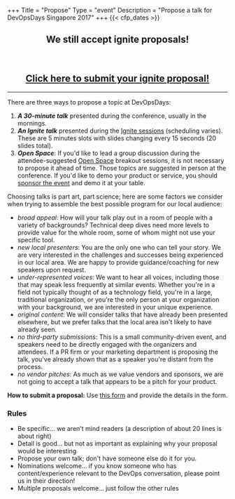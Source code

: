 +++
Title = "Propose"
Type = "event"
Description = "Propose a talk for DevOpsDays Singapore 2017"
+++
{{< cfp_dates >}}
<br>
<center>
<h2>We still accept ignite proposals!</h2>
</center>
<br>
<h2 style="text-align: center"><a href="https://docs.google.com/forms/d/e/1FAIpQLSfaKUxAbRDOtmnW3ltkN4RLO4e6HDU6G0-L6VjNKW1YnaG9Tw/viewform" target="_blank" class="btn btn-primary btn-lg">Click here to submit your ignite proposal!</a></h2>

<hr>
There are three ways to propose a topic at DevOpsDays:
<ol>
  <li><strong><em>A 30-minute talk</em></strong> presented during the conference, usually in the mornings.
  <li><strong><em>An Ignite talk</em></strong> presented during the <a href="/pages/ignite-talks-format">Ignite sessions</a> (scheduling varies). These are 5 minutes slots with slides changing every 15 seconds (20 slides total).</li>
  <li><strong><em>Open Space</em></strong>: If you'd like to lead a group discussion during the attendee-suggested <a href="/pages/open-space-format">Open Space</a> breakout sessions, it is not necessary to propose it ahead of time. Those topics are suggested in person at the conference. If you'd like to demo your product or service, you should <a href="../sponsor">sponsor the event</a> and demo it at your table.
</ol>

Choosing talks is part art, part science; here are some factors we consider when trying to assemble the best possible program for our local audience:

- _broad appeal_: How will your talk play out in a room of people with a variety of backgrounds? Technical deep dives need more levels to provide value for the whole room, some of whom might not use your specific tool.
- _new local presenters_: You are the only one who can tell your story. We are very interested in the challenges and successes being experienced in our local area. We are happy to provide guidance/coaching for new speakers upon request.
- _under-represented voices_: We want to hear all voices, including those that may speak less frequently at similar events. Whether you're in a field not typically thought of as a technology field, you're in a large, traditional organization, or you're the only person at your organization with your background, we are interested in your unique experience.
- _original content_: We will consider talks that have already been presented elsewhere, but we prefer talks that the local area isn't likely to have already seen.
- _no third-party submissions_: This is a small community-driven event, and speakers need to be directly engaged with the organizers and attendees. If a PR firm or your marketing department is proposing the talk, you've already shown that as a speaker you're distant from the process.
- _no vendor pitches_: As much as we value vendors and sponsors, we are not going to accept a talk that appears to be a pitch for your product.

<strong>How to submit a proposal:</strong> Use [this form](https://docs.google.com/forms/d/e/1FAIpQLSfaKUxAbRDOtmnW3ltkN4RLO4e6HDU6G0-L6VjNKW1YnaG9Tw/viewform) and provide the details in the form.

### Rules

- Be specific... we aren't mind readers (a description of about 20 lines is about right)
- Detail is good... but not as important as explaining why your proposal would be interesting
- Propose your own talk; don't have someone else do it for you.
- Nominations welcome... if you know someone who has content/experience relevant to the DevOps conversation, please point us in their direction!
- Multiple proposals welcome... just follow the other rules
